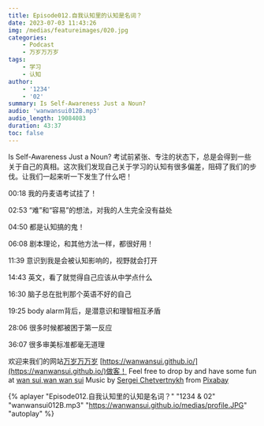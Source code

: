 ```yaml
---
title: Episode012.自我认知里的认知是名词？
date: 2023-07-03 11:43:26
img: /medias/featureimages/020.jpg
categories: 
    - Podcast
    - 万岁万万岁
tags: 
    - 学习
    - 认知
author: 
    - '1234'
    - '02'
summary: Is Self-Awareness Just a Noun?
audio: 'wanwansui012B.mp3'
audio_length: 19084083
duration: 43:37
toc: false
---
```

Is Self-Awareness Just a Noun?
考试前紧张、专注的状态下，总是会得到一些关于自己的真相。这次我们发现自己关于学习的认知有很多偏差，阻碍了我们的步伐。让我们一起来听一下发生了什么吧！

00:18 我的丹麦语考试挂了！

02:53 “难”和“容易”的想法，对我的人生完全没有益处

04:50 都是认知搞的鬼！

06:08 剧本理论，和其他方法一样，都很好用！

11:39 意识到我是会被认知影响的，视野就会打开

14:43 英文，看了就觉得自己应该从中学点什么

16:30 脑子总在批判那个英语不好的自己

19:25 body alarm背后，是潜意识和理智相互矛盾

28:06 很多时候都被困于第一反应

36:07 很多审美标准都毫无道理


欢迎来我们的网站[万岁万万岁](https://wanwansui.github.io/) [https://wanwansui.github.io/](https://wanwansui.github.io/)做客！
Feel free to drop by and have some fun at [wan sui,wan wan sui](https://wanwansui.github.io/)
Music by <a href="https://pixabay.com/zh/users/sergequadrado-24990007/?utm_source=link-attribution&amp;utm_medium=referral&amp;utm_campaign=music&amp;utm_content=13185">Sergei Chetvertnykh</a> from <a href="https://pixabay.com/music//?utm_source=link-attribution&amp;utm_medium=referral&amp;utm_campaign=music&amp;utm_content=13185">Pixabay</a>

{% aplayer "Episode012.自我认知里的认知是名词？" "1234 & 02" "wanwansui012B.mp3" "https://wanwansui.github.io/medias/profile.JPG" "autoplay" %}